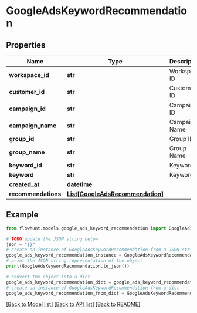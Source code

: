 # GoogleAdsKeywordRecommendation


## Properties

Name | Type | Description | Notes
------------ | ------------- | ------------- | -------------
**workspace_id** | **str** | Workspace ID | 
**customer_id** | **str** | Customer ID | 
**campaign_id** | **str** | Campaign ID | 
**campaign_name** | **str** | Campaign Name | 
**group_id** | **str** | Group ID | 
**group_name** | **str** | Group Name | 
**keyword_id** | **str** | Keyword ID | 
**keyword** | **str** | Keyword | 
**created_at** | **datetime** |  | [optional] 
**recommendations** | [**List[GoogleAdsRecommendation]**](GoogleAdsRecommendation.md) |  | [optional] 

## Example

```python
from flowhunt.models.google_ads_keyword_recommendation import GoogleAdsKeywordRecommendation

# TODO update the JSON string below
json = "{}"
# create an instance of GoogleAdsKeywordRecommendation from a JSON string
google_ads_keyword_recommendation_instance = GoogleAdsKeywordRecommendation.from_json(json)
# print the JSON string representation of the object
print(GoogleAdsKeywordRecommendation.to_json())

# convert the object into a dict
google_ads_keyword_recommendation_dict = google_ads_keyword_recommendation_instance.to_dict()
# create an instance of GoogleAdsKeywordRecommendation from a dict
google_ads_keyword_recommendation_from_dict = GoogleAdsKeywordRecommendation.from_dict(google_ads_keyword_recommendation_dict)
```
[[Back to Model list]](../README.md#documentation-for-models) [[Back to API list]](../README.md#documentation-for-api-endpoints) [[Back to README]](../README.md)


